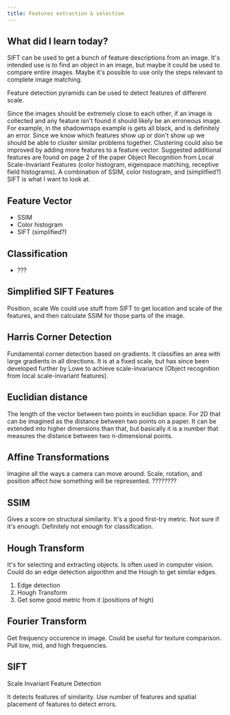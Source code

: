 ```yaml
---
title: Features extraction & selection
---
```



What did I learn today?
-----------------------
SIFT can be used to get a bunch of feature descriptions from an image. It's intended use is to find an object in an image, but maybe it could be used to compare entire images. Maybe it's possible to use only the steps relevant to complete image matching.

Feature detection pyramids can be used to detect features of different scale.

Since the images should be extremely close to each other, if an image is collected and any feature isn't found it should likely be an erroneous image. For example, in the shadowmaps example is gets all black, and is definitely an error. Since we know which features show up or don't show up we should be able to cluster similar problems together. Clustering could also be improved by adding more features to a feature vector. Suggested additional features are found on page 2 of the paper Object Recognition from Local Scale-Invariant Features (color histogram, eigenspace matching, receptive field histograms). A combination of SSIM, color histogram, and (simplified?) SIFT is what I want to look at.

## Feature Vector
- SSIM
- Color histogram
- SIFT (simplified?)

## Classification
- ???


Simplified SIFT Features
------------------------
Position, scale
We could use stuff from SIFT to get location and scale of the features, and then calculate SSIM for those parts of the image.


Harris Corner Detection
-----------------------
Fundamental corner detection based on gradients. It classifies an area with large gradients in all directions. It is at a fixed scale, but has since been developed further by Lowe to achieve scale-invariance (Object recognition from local scale-invariant features).


Euclidian distance
------------------
The length of the vector between two points in euclidian space. For 2D that can be imagined as the distance between two points on a paper. It can be extended into higher dimensions than that, but basically it is a number that measures the distance between two n-dimensional points.


Affine Transformations
----------------------
Imagine all the ways a camera can move around. Scale, rotation, and position affect how something will be represented. ????????


SSIM
----
Gives a score on structural similarity. It's a good first-try metric. Not sure if it's enough. Definitely not enough for classification.


Hough Transform
---------------
It's for selecting and extracting objects. Is often used in computer vision. Could do an edge detection algorithm and the Hough to get similar edges.

1. Edge detection
2. Hough Transform
3. Get some good metric from it (positions of high)


Fourier Transform
-----------------
Get frequency occurence in image. Could be useful for texture comparison. Pull low, mid, and high frequencies.


SIFT
----
Scale Invariant Feature Detection

It detects features of similarity. Use number of features and spatial placement of features to detect errors.